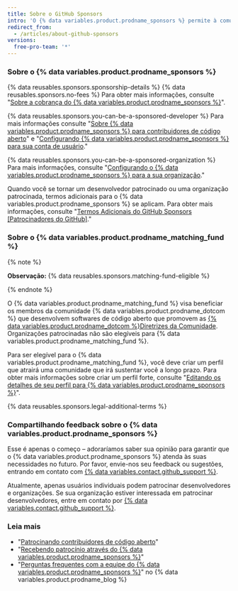 ```yaml
---
title: Sobre o GitHub Sponsors
intro: 'O {% data variables.product.prodname_sponsors %} permite à comunidade de desenvolvedores apoiar financeiramente as pessoas e organizações que projetam, criam e mantêm projetos de código aberto do qual dependem, diretamente no {% data variables.product.product_name %}.'
redirect_from:
  - /articles/about-github-sponsors
versions:
  free-pro-team: '*'
---
```


### Sobre o {% data variables.product.prodname_sponsors %}

{% data reusables.sponsors.sponsorship-details %} {% data reusables.sponsors.no-fees %} Para obter mais informações, consulte "[Sobre a cobrança do {% data variables.product.prodname_sponsors %}](/articles/about-billing-for-github-sponsors)".

{% data reusables.sponsors.you-can-be-a-sponsored-developer %} Para mais informações consulte "[Sobre {% data variables.product.prodname_sponsors %} para contribuidores de código aberto](/github/supporting-the-open-source-community-with-github-sponsors/about-github-sponsors-for-open-source-contributors)" e "[Configurando {% data variables.product.prodname_sponsors %} para sua conta de usuário](/github/supporting-the-open-source-community-with-github-sponsors/setting-up-github-sponsors-for-your-user-account)."

{% data reusables.sponsors.you-can-be-a-sponsored-organization %} Para mais informações, consulte "[Configurando o {% data variables.product.prodname_sponsors %} para a sua organização](/github/supporting-the-open-source-community-with-github-sponsors/setting-up-github-sponsors-for-your-organization)."

Quando você se tornar um desenvolvedor patrocinado ou uma organização patrocinada, termos adicionais para o {% data variables.product.prodname_sponsors %} se aplicam. Para obter mais informações, consulte "[Termos Adicionais do GitHub Sponsors [Patrocinadores do GitHub]](/github/site-policy/github-sponsors-additional-terms)."

### Sobre o {% data variables.product.prodname_matching_fund %}

{% note %}

**Observação:** {% data reusables.sponsors.matching-fund-eligible %}

{% endnote %}

O {% data variables.product.prodname_matching_fund %} visa beneficiar os membros da comunidade {% data variables.product.prodname_dotcom %} que desenvolvem softwares de código aberto que promovem as [{% data variables.product.prodname_dotcom %}Diretrizes da Comunidade](/github/site-policy/github-community-guidelines). Organizações patrocinadas não são elegíveis para {% data variables.product.prodname_matching_fund %}.

Para ser elegível para o {% data variables.product.prodname_matching_fund %}, você deve criar um perfil que atrairá uma comunidade que irá sustentar você a longo prazo. Para obter mais informações sobre criar um perfil forte, consulte "[Editando os detalhes de seu perfil para {% data variables.product.prodname_sponsors %}](/github/supporting-the-open-source-community-with-github-sponsors/editing-your-profile-details-for-github-sponsors)".

{% data reusables.sponsors.legal-additional-terms %}

### Compartilhando feedback sobre o {% data variables.product.prodname_sponsors %}

Esse é apenas o começo – adoraríamos saber sua opinião para garantir que o {% data variables.product.prodname_sponsors %} atenda às suas necessidades no futuro. Por favor, envie-nos seu feedback ou sugestões, entrando em contato com [{% data variables.contact.github_support %}](https://support.github.com/contact?form%5Bsubject%5D=GitHub+Sponsors).

Atualmente, apenas usuários individuais podem patrocinar desenvolvedores e organizações. Se sua organização estiver interessada em patrocinar desenvolvedores, entre em contato por [{% data variables.contact.github_support %}](https://support.github.com/contact?form%5Bsubject%5D=GitHub+Sponsors).

### Leia mais
- "[Patrocinando contribuidores de código aberto](/github/supporting-the-open-source-community-with-github-sponsors/sponsoring-open-source-contributors)"
- "[Recebendo patrocínio através do {% data variables.product.prodname_sponsors %}](/github/supporting-the-open-source-community-with-github-sponsors/receiving-sponsorships-through-github-sponsors)"
- "[Perguntas frequentes com a equipe do {% data variables.product.prodname_sponsors %}](https://github.blog/2019-06-12-faq-with-the-github-sponsors-team/)" no {% data variables.product.prodname_blog %}
